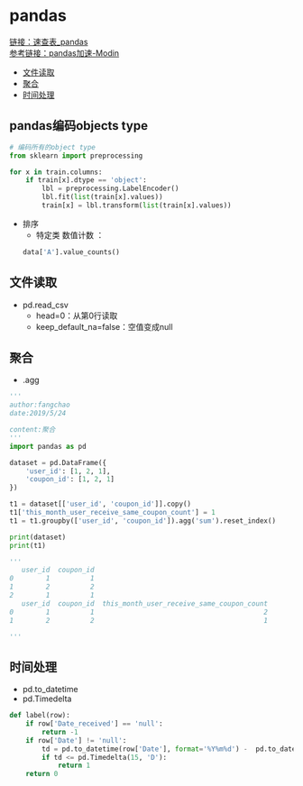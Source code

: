 # pandas
[链接：速查表_pandas](https://github.com/FangChao1086/machine_learning/tree/master/%E6%9C%BA%E5%99%A8%E5%AD%A6%E4%B9%A0/%E9%80%9F%E6%9F%A5%E8%A1%A8/Pandas)  
[参考链接：pandas加速-Modin](https://mp.weixin.qq.com/s/zLMa-fkvErXpQLWjcQbUzg)   

* [文件读取](#文件读取)
* [聚合](#聚合)
* [时间处理](#时间处理)

## pandas编码objects type
```python
# 编码所有的object type
from sklearn import preprocessing

for x in train.columns:
    if train[x].dtype == 'object':
        lbl = preprocessing.LabelEncoder()
        lbl.fit(list(train[x].values))
        train[x] = lbl.transform(list(train[x].values))

```
* 排序
  * 特定类 数值计数 ：
  ```python
  data['A'].value_counts()
  ```
  
<!-- <span id="文件读取"></span> -->
## 文件读取
* pd.read_csv
  * head=0：从第0行读取
  * keep_default_na=false：空值变成null

## 聚合  
* .agg
```python
'''
author:fangchao
date:2019/5/24

content:聚合
'''
import pandas as pd

dataset = pd.DataFrame({
    'user_id': [1, 2, 1],
    'coupon_id': [1, 2, 1]
})

t1 = dataset[['user_id', 'coupon_id']].copy()
t1['this_month_user_receive_same_coupon_count'] = 1
t1 = t1.groupby(['user_id', 'coupon_id']).agg('sum').reset_index()

print(dataset)
print(t1)

'''
   user_id  coupon_id
0        1          1
1        2          2
2        1          1
   user_id  coupon_id  this_month_user_receive_same_coupon_count
0        1          1                                          2
1        2          2                                          1

'''
```

<!-- <span id="时间处理"></span> -->
## 时间处理
* pd.to_datetime
* pd.Timedelta
```python
def label(row):
    if row['Date_received'] == 'null':
        return -1
    if row['Date'] != 'null':
        td = pd.to_datetime(row['Date'], format='%Y%m%d') -  pd.to_datetime(row['Date_received'], format='%Y%m%d')
        if td <= pd.Timedelta(15, 'D'):
            return 1
    return 0
```
